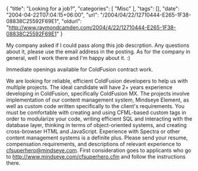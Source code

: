 {
	"title": "Looking for a job?",
	"categories": [
		"Misc"
	],
	"tags": [],
	"date": "2004-04-22T07:04:15+06:00",
	"url": "/2004/04/22/12710444-E265-1F38-08838C25592F69E1",
	"oldurl": "http://www.raymondcamden.com/2004/4/22/12710444-E265-1F38-08838C25592F69E1"
}

My company asked if I could pass along this job descrption. Any questions about it, please use the email address in the posting. As for the company in general, well I work there and I'm happy about it. :)

Immediate openings available for ColdFusion contract work.

We are looking for reliable, efficient ColdFusion developers to help us with multiple projects.  The ideal candidate will have 2+ years experience developing in ColdFusion, specifically ColdFusion MX.  The projects involve implementation of our content management system, Mindseye Element, as well as custom code written specifically to the client's requirements.  You must be comfortable with creating and using CFML-based custom tags in order to modularize your code, writing efficient SQL and interacting with the database layer, thinking in terms of object-oriented systems, and creating cross-browser HTML and JavaScript.  Experience with Spectra or other content management systems is a definite plus.  Please send your resume, compensation requirements, and descriptions of relevant experience to <a href="mailto:cfsuperhero@mindseye.com">cfsuperhero@mindseye.com</a>. 
First consideration goes to applicants who go to <a href="http://www.mindseye.com/cfsuperhero.cfm">http://www.mindseye.com/cfsuperhero.cfm</a> and follow the instructions there.